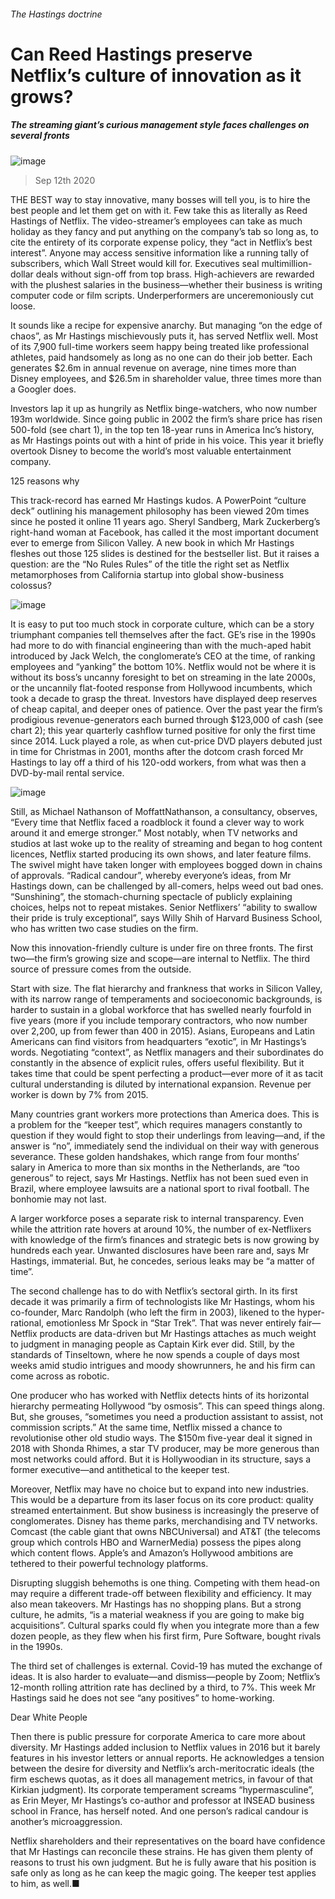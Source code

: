 ###### The Hastings doctrine
# Can Reed Hastings preserve Netflix’s culture of innovation as it grows? 
##### The streaming giant’s curious management style faces challenges on several fronts 
![image](images/20200912_WBD001_0.jpg) 
> Sep 12th 2020 
THE BEST way to stay innovative, many bosses will tell you, is to hire the best people and let them get on with it. Few take this as literally as Reed Hastings of Netflix. The video-streamer’s employees can take as much holiday as they fancy and put anything on the company’s tab so long as, to cite the entirety of its corporate expense policy, they “act in Netflix’s best interest”. Anyone may access sensitive information like a running tally of subscribers, which Wall Street would kill for. Executives seal multimillion-dollar deals without sign-off from top brass. High-achievers are rewarded with the plushest salaries in the business—whether their business is writing computer code or film scripts. Underperformers are unceremoniously cut loose.
It sounds like a recipe for expensive anarchy. But managing “on the edge of chaos”, as Mr Hastings mischievously puts it, has served Netflix well. Most of its 7,900 full-time workers seem happy being treated like professional athletes, paid handsomely as long as no one can do their job better. Each generates $2.6m in annual revenue on average, nine times more than Disney employees, and $26.5m in shareholder value, three times more than a Googler does.

Investors lap it up as hungrily as Netflix binge-watchers, who now number 193m worldwide. Since going public in 2002 the firm’s share price has risen 500-fold (see chart 1), in the top ten 18-year runs in America Inc’s history, as Mr Hastings points out with a hint of pride in his voice. This year it briefly overtook Disney to become the world’s most valuable entertainment company.
125 reasons why
This track-record has earned Mr Hastings kudos. A PowerPoint “culture deck” outlining his management philosophy has been viewed 20m times since he posted it online 11 years ago. Sheryl Sandberg, Mark Zuckerberg’s right-hand woman at Facebook, has called it the most important document ever to emerge from Silicon Valley. A new book in which Mr Hastings fleshes out those 125 slides is destined for the bestseller list. But it raises a question: are the “No Rules Rules” of the title the right set as Netflix metamorphoses from California startup into global show-business colossus?
![image](images/20200912_WBC967.png) 

It is easy to put too much stock in corporate culture, which can be a story triumphant companies tell themselves after the fact. GE’s rise in the 1990s had more to do with financial engineering than with the much-aped habit introduced by Jack Welch, the conglomerate’s CEO at the time, of ranking employees and “yanking” the bottom 10%. Netflix would not be where it is without its boss’s uncanny foresight to bet on streaming in the late 2000s, or the uncannily flat-footed response from Hollywood incumbents, which took a decade to grasp the threat. Investors have displayed deep reserves of cheap capital, and deeper ones of patience. Over the past year the firm’s prodigious revenue-generators each burned through $123,000 of cash (see chart 2); this year quarterly cashflow turned positive for only the first time since 2014. Luck played a role, as when cut-price DVD players debuted just in time for Christmas in 2001, months after the dotcom crash forced Mr Hastings to lay off a third of his 120-odd workers, from what was then a DVD-by-mail rental service.
![image](images/20200912_WBC505.png) 

Still, as Michael Nathanson of MoffattNathanson, a consultancy, observes, “Every time that Netflix faced a roadblock it found a clever way to work around it and emerge stronger.” Most notably, when TV networks and studios at last woke up to the reality of streaming and began to hog content licences, Netflix started producing its own shows, and later feature films. The swivel might have taken longer with employees bogged down in chains of approvals. “Radical candour”, whereby everyone’s ideas, from Mr Hastings down, can be challenged by all-comers, helps weed out bad ones. “Sunshining”, the stomach-churning spectacle of publicly explaining choices, helps not to repeat mistakes. Senior Netflixers’ “ability to swallow their pride is truly exceptional”, says Willy Shih of Harvard Business School, who has written two case studies on the firm.
Now this innovation-friendly culture is under fire on three fronts. The first two—the firm’s growing size and scope—are internal to Netflix. The third source of pressure comes from the outside.
Start with size. The flat hierarchy and frankness that works in Silicon Valley, with its narrow range of temperaments and socioeconomic backgrounds, is harder to sustain in a global workforce that has swelled nearly fourfold in five years (more if you include temporary contractors, who now number over 2,200, up from fewer than 400 in 2015). Asians, Europeans and Latin Americans can find visitors from headquarters “exotic”, in Mr Hastings’s words. Negotiating “context”, as Netflix managers and their subordinates do constantly in the absence of explicit rules, offers useful flexibility. But it takes time that could be spent perfecting a product—ever more of it as tacit cultural understanding is diluted by international expansion. Revenue per worker is down by 7% from 2015.

Many countries grant workers more protections than America does. This is a problem for the “keeper test”, which requires managers constantly to question if they would fight to stop their underlings from leaving—and, if the answer is “no”, immediately send the individual on their way with generous severance. These golden handshakes, which range from four months’ salary in America to more than six months in the Netherlands, are “too generous” to reject, says Mr Hastings. Netflix has not been sued even in Brazil, where employee lawsuits are a national sport to rival football. The bonhomie may not last.
A larger workforce poses a separate risk to internal transparency. Even while the attrition rate hovers at around 10%, the number of ex-Netflixers with knowledge of the firm’s finances and strategic bets is now growing by hundreds each year. Unwanted disclosures have been rare and, says Mr Hastings, immaterial. But, he concedes, serious leaks may be “a matter of time”.
The second challenge has to do with Netflix’s sectoral girth. In its first decade it was primarily a firm of technologists like Mr Hastings, whom his co-founder, Marc Randolph (who left the firm in 2003), likened to the hyper-rational, emotionless Mr Spock in “Star Trek”. That was never entirely fair—Netflix products are data-driven but Mr Hastings attaches as much weight to judgment in managing people as Captain Kirk ever did. Still, by the standards of Tinseltown, where he now spends a couple of days most weeks amid studio intrigues and moody showrunners, he and his firm can come across as robotic.
One producer who has worked with Netflix detects hints of its horizontal hierarchy permeating Hollywood “by osmosis”. This can speed things along. But, she grouses, “sometimes you need a production assistant to assist, not commission scripts.” At the same time, Netflix missed a chance to revolutionise other old studio ways. The $150m five-year deal it signed in 2018 with Shonda Rhimes, a star TV producer, may be more generous than most networks could afford. But it is Hollywoodian in its structure, says a former executive—and antithetical to the keeper test.
Moreover, Netflix may have no choice but to expand into new industries. This would be a departure from its laser focus on its core product: quality streamed entertainment. But show business is increasingly the preserve of conglomerates. Disney has theme parks, merchandising and TV networks. Comcast (the cable giant that owns NBCUniversal) and AT&amp;T (the telecoms group which controls HBO and WarnerMedia) possess the pipes along which content flows. Apple’s and Amazon’s Hollywood ambitions are tethered to their powerful technology platforms.
Disrupting sluggish behemoths is one thing. Competing with them head-on may require a different trade-off between flexibility and efficiency. It may also mean takeovers. Mr Hastings has no shopping plans. But a strong culture, he admits, “is a material weakness if you are going to make big acquisitions”. Cultural sparks could fly when you integrate more than a few dozen people, as they flew when his first firm, Pure Software, bought rivals in the 1990s.
The third set of challenges is external. Covid-19 has muted the exchange of ideas. It is also harder to evaluate—and dismiss—people by Zoom; Netflix’s 12-month rolling attrition rate has declined by a third, to 7%. This week Mr Hastings said he does not see “any positives” to home-working.
Dear White People
Then there is public pressure for corporate America to care more about diversity. Mr Hastings added inclusion to Netflix values in 2016 but it barely features in his investor letters or annual reports. He acknowledges a tension between the desire for diversity and Netflix’s arch-meritocratic ideals (the firm eschews quotas, as it does all management metrics, in favour of that Kirkian judgment). Its corporate temperament screams “hypermasculine”, as Erin Meyer, Mr Hastings’s co-author and professor at INSEAD business school in France, has herself noted. And one person’s radical candour is another’s microaggression.
Netflix shareholders and their representatives on the board have confidence that Mr Hastings can reconcile these strains. He has given them plenty of reasons to trust his own judgment. But he is fully aware that his position is safe only as long as he can keep the magic going. The keeper test applies to him, as well.■
